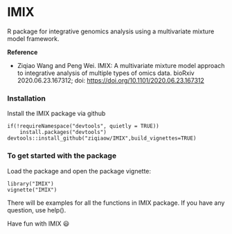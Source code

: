 # IMIX
R package for integrative genomics analysis using a multivariate mixture model framework.

**Reference**

* Ziqiao Wang and Peng Wei. IMIX: A multivariate mixture model approach to integrative analysis of multiple types of omics data. bioRxiv 2020.06.23.167312; doi: https://doi.org/10.1101/2020.06.23.167312

### Installation
Install the IMIX package via github
```
if(!requireNamespace("devtools", quietly = TRUE))
    install.packages("devtools")
devtools::install_github("ziqiaow/IMIX",build_vignettes=TRUE) 
```

### To get started with the package
Load the package and open the package vignette:
```
library("IMIX")
vignette("IMIX")
```
There will be examples for all the functions in IMIX package. If you have any question, use help().

Have fun with IMIX :smiley:


